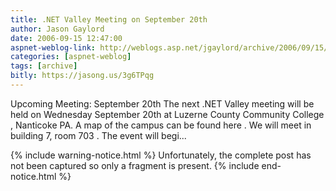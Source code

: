 ```yaml
---
title: .NET Valley Meeting on September 20th
author: Jason Gaylord
date: 2006-09-15 12:47:00
aspnet-weblog-link: http://weblogs.asp.net/jgaylord/archive/2006/09/15/.NET-Valley-Meeting-on-September-20th.aspx
categories: [aspnet-weblog]
tags: [archive]
bitly: https://jasong.us/3g6TPqg
---
```


Upcoming Meeting: September 20th The next .NET Valley meeting will be held on Wednesday September 20th at Luzerne County Community College , Nanticoke PA. A map of the campus can be found here . We will meet in building 7, room 703 . The event will begi...

{% include warning-notice.html %}
Unfortunately, the complete post has not been captured so only a fragment is present.
{% include end-notice.html %}
